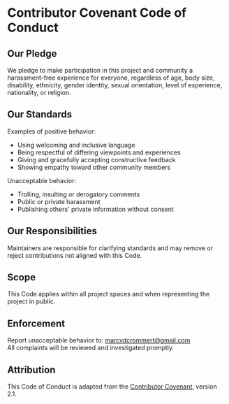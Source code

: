 # Contributor Covenant Code of Conduct

## Our Pledge
We pledge to make participation in this project and community a harassment-free experience for everyone, regardless of age, body size, disability, ethnicity, gender identity, sexual orientation, level of experience, nationality, or religion.

## Our Standards
Examples of positive behavior:
- Using welcoming and inclusive language
- Being respectful of differing viewpoints and experiences
- Giving and gracefully accepting constructive feedback
- Showing empathy toward other community members

Unacceptable behavior:
- Trolling, insulting or derogatory comments
- Public or private harassment
- Publishing others' private information without consent

## Our Responsibilities
Maintainers are responsible for clarifying standards and may remove or reject contributions not aligned with this Code.

## Scope
This Code applies within all project spaces and when representing the project in public.

## Enforcement
Report unacceptable behavior to: marcvdcrommert@gmail.com  
All complaints will be reviewed and investigated promptly.

## Attribution
This Code of Conduct is adapted from the [Contributor Covenant](https://www.contributor-covenant.org/), version 2.1.
